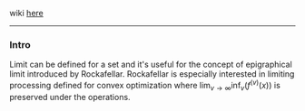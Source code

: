 wiki [here](https://en.wikipedia.org/wiki/Set-theoretic_limit)

---
### **Intro**

Limit can be defined for a set and it's useful for the concept of epigraphical limit introduced by Rockafellar. Rockafellar is especially interested in limiting processing defined for convex optimization where $\lim_{v\rightarrow \infty}\inf_v(f^{(v)}(x))$ is preserved under the operations. 

